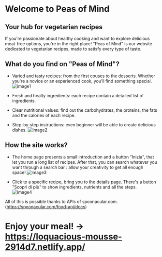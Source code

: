 # Welcome to Peas of Mind
## Your hub for vegetarian recipes

If you're passionate about healthy cooking and want to explore delicious meat-free options, you're in the right place!
"Peas of Mind" is our website dedicated to vegetarian recipes, made to satisfy every type of taste.

## What do you find on "Peas of Mind"?

- Varied and tasty recipes: from the first couses to the desserts. Whether you're a novice or an experienced cook, you'll find something special.
![image1](https://github.com/fanz0/Peas-of-Mind/assets/99316714/0caf09dd-ddad-41bf-b7cc-4789adea9ad4)


- Fresh and healty ingredients: each recipe contain a detailed list of ingredients.


- Clear nutritional values: find out the carbohydrates, the proteins, the fats and the calories of each recipe.

- Step-by-step instructions: even beginner will be able to create delicious dishes.
![image2](https://github.com/fanz0/Peas-of-Mind/assets/99316714/d358f159-939f-464e-933f-c12685678727)

## How the site works?

- The home page presents a small introduction and a button "Inizia", that let you run a long list of recipes.
After that, you can search whatever you want through a search bar : allow your creativity to get all enough space!
![image3](https://github.com/fanz0/Peas-of-Mind/assets/99316714/0a1e497a-74b6-452b-89c8-4403973ccbee)


- Click to a specific recipe, bring you to the details page.
There's a button "Scopri di più" to show ingredients, nutrients and all the steps.
![image4](https://github.com/fanz0/Peas-of-Mind/assets/99316714/1e57bf68-f126-41ff-92e5-6ac0e72588cc)

All of this is possible thanks to APIs of spoonacular.com. (https://spoonacular.com/food-api/docs)

# Enjoy your meal! -> https://loquacious-mousse-2914d7.netlify.app/
